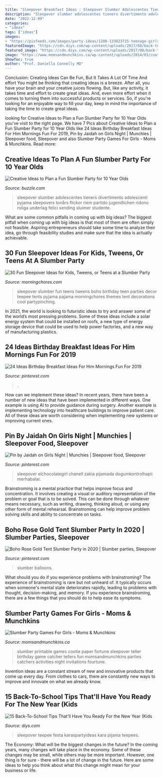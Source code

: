```yaml
---
title: "Sleepover Breakfast Ideas : Sleepover Slumber Adolescentes Tieners Divertimento Adolescenti Pyjama Sleepovers Tonårs Flickor Riem Partido Jugendlichen Ridono Roliga Underlag Felici Sending Sluimer Studente"
description: "Sleepover slumber adolescentes tieners divertimento adolescenti pyjama sleepovers tonårs flickor riem partido jugendlichen ridono roliga underlag felici sending sluimer studente"
date: "2022-12-09"
categories:
- "ideas"
tags: ["ideas"]
images:
- "https://pixfeeds.com/images/party-ideas/1280-133823725-teenage-girls-laughing-in-bed.jpg"
featuredImage: "https://cdn.diys.com/wp-content/uploads/2017/08/back-to-school-slumber-party-idea.jpg"
featured_image: "https://cdn.diys.com/wp-content/uploads/2017/08/back-to-school-slumber-party-idea.jpg"
image: "https://www.momsandmunchkins.ca/wp-content/uploads/2014/03/cootie-catcher.jpg"
ShowToc: true
author: "Prof. Daniella Connelly MD"
---
```



Conclusion: Creating Ideas Can Be Fun, But It Takes A Lot Of Time And effort
You might be thinking that creating ideas is a breeze. After all, you have your brain and your creative juices flowing. But, like any activity, it takes time and effort to create great ideas. And, even more effort when it comes to turning them into successful products or services. So, if you're looking for an enjoyable way to fill your day, keep in mind the importance of taking the time to create great ideas.

	

		
looking for Creative Ideas to Plan a Fun Slumber Party for 10 Year Olds you've visit to the right page. We have 7 Pics about Creative Ideas to Plan a Fun Slumber Party for 10 Year Olds like 24 Ideas Birthday Breakfast Ideas For Him Mornings Fun For 2019, Pin by Jaidah on Girls Night | Munchies | Sleepover food, Sleepover and also Slumber Party Games For Girls - Moms &amp; Munchkins. Read more:
		
    
## Creative Ideas To Plan A Fun Slumber Party For 10 Year Olds

<img loading=lazy src="https://pixfeeds.com/images/party-ideas/1280-133823725-teenage-girls-laughing-in-bed.jpg" onerror="this.onerror=null;this.src='https://tse3.mm.bing.net/th?id=OIP.dDsTExa_bxpjPUnwhPBn3AHaEM&amp;pid=15.1';" alt="Creative Ideas to Plan a Fun Slumber Party for 10 Year Olds">

_Source: buzzle.com_

>sleepover slumber adolescentes tieners divertimento adolescenti pyjama sleepovers tonårs flickor riem partido jugendlichen ridono roliga underlag felici sending sluimer studente. 

	

What are some common pitfalls in coming up with big ideas?
The biggest pitfall when coming up with big ideas is that most of them are often simply not feasible. Aspiring entrepreneurs should take some time to analyze their idea, go through feasibility studies and make sure that the idea is actually achievable.

    
## 30 Fun Sleepover Ideas For Kids, Tweens, Or Teens At A Slumber Party

<img loading=lazy src="https://cdn.morningchores.com/wp-content/uploads/2018/10/st30T3_FWEtKUHf9wKNAihOIc-534x800.jpg" onerror="this.onerror=null;this.src='https://tse1.mm.bing.net/th?id=OIP.czdcFXLVp1dL0B33J3LHVgHaLG&amp;pid=15.1';" alt="30 Fun Sleepover Ideas for Kids, Tweens, or Teens at a Slumber Party">

_Source: morningchores.com_

>sleepover slumber fun teens tweens boho birthday teen parties decor teepee tents pyjama pajama morningchores themes tent decorations cool partypinching. 

	

In 2021, the world is looking to futuristic ideas to try and answer some of the world’s most pressing problems. Some of these ideas include a solar energy system that could be installed on roofs, a new type of energy storage device that could be used to help power factories, and a new way of manufacturing plastics.

    
## 24 Ideas Birthday Breakfast Ideas For Him Mornings Fun For 2019

<img loading=lazy src="https://i.pinimg.com/736x/d0/76/0c/d0760ceb4bfb13b232afbd9944e84623.jpg" onerror="this.onerror=null;this.src='https://tse4.mm.bing.net/th?id=OIP.pywvfFK4Zb6MVzu5mmyBkAAAAA&amp;pid=15.1';" alt="24 Ideas Birthday Breakfast Ideas For Him Mornings Fun For 2019">

_Source: pinterest.com_

>. 

	

How can we implement these ideas?
In recent years, there have been a number of new ideas that have been implemented in different ways. One example is using AI to provide guidance during surgery. Another example is implementing technology into healthcare buildings to improve patient care. All of these ideas are worth considering when implementing new systems or improving current ones.

    
## Pin By Jaidah On Girls Night | Munchies | Sleepover Food, Sleepover

<img loading=lazy src="https://i.pinimg.com/736x/e9/da/8a/e9da8a00fc454a2a1092e496633cf5db.jpg" onerror="this.onerror=null;this.src='https://tse3.mm.bing.net/th?id=OIP.ixMJyCTEbaq3__o59qX-IAHaNK&amp;pid=15.1';" alt="Pin by Jaidah on Girls Night | Munchies | Sleepover food, Sleepover">

_Source: pinterest.com_

>sleepover elchocolategirl chanell zakia pijamada dogumkontrolhapii merhabalar. 

	

Brainstroming is a mental practice that helps improve focus and concentration. It involves creating a visual or auditory representation of the problem or goal that is to be solved. This can be done through whatever means necessary, such as writing, drawing, thinking aloud, or using any other form of mental rehearsal. Brainstroming can help improve problem solving skills and ability to concentrate on tasks.

    
## Boho Rose Gold Tent Slumber Party In 2020 | Slumber Parties, Sleepover

<img loading=lazy src="https://i.pinimg.com/736x/ba/ac/fb/baacfbf7d809e667f232d8eced094a05.jpg" onerror="this.onerror=null;this.src='https://tse3.mm.bing.net/th?id=OIP.IABP3Y31jPrct4wRD57CiAHaE8&amp;pid=15.1';" alt="Boho Rose Gold Tent Slumber Party in 2020 | Slumber parties, Sleepover">

_Source: pinterest.com_

>slumber balloons. 

	

What should you do if you experience problems with brainstroming?
The experience of brainstroming is rare but not unheard of. It typically occurs when someone's mental state deteriorates rapidly, leading to problems with thought, decision-making, and memory. If you experience brainstroming, there are a few things that you should do to help ease its symptoms.

    
## Slumber Party Games For Girls - Moms &amp; Munchkins

<img loading=lazy src="https://www.momsandmunchkins.ca/wp-content/uploads/2014/03/cootie-catcher.jpg" onerror="this.onerror=null;this.src='https://tse4.mm.bing.net/th?id=OIP.VoQXckGGY-l4mfg3dHPgVgAAAA&amp;pid=15.1';" alt="Slumber Party Games For Girls - Moms &amp; Munchkins">

_Source: momsandmunchkins.ca_

>slumber printable games cootie paper fortune sleepover teller birthday game catcher tellers fun momsandmunchkins parties catchers activities night invitations fourtune. 

	

Invention ideas are a constant stream of new and innovative products that come up every day. From clothes to cars, there are constantly new ways to improve and innovate on what we already know. 

    
## 15 Back-To-School Tips That&#039;ll Have You Ready For The New Year (Kids

<img loading=lazy src="https://cdn.diys.com/wp-content/uploads/2017/08/back-to-school-slumber-party-idea.jpg" onerror="this.onerror=null;this.src='https://tse3.mm.bing.net/th?id=OIP.bikZy1b-RObeaYpjftebbgHaLH&amp;pid=15.1';" alt="15 Back-To-School Tips That&#039;ll Have You Ready For the New Year (Kids">

_Source: diys.com_

>sleepover teepee festa karaspartyideas kara pijama teepees. 

	

The Economy: What will be the biggest changes in the future?
In the coming years, many changes will take place in the economy. Some of these changes may be small, while others may be more important. However, one thing is for sure - there will be a lot of change in the future. Here are some ideas to help you think about what this change might mean for your business or life.

